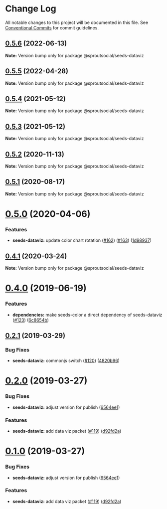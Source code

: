 # Change Log

All notable changes to this project will be documented in this file.
See [Conventional Commits](https://conventionalcommits.org) for commit guidelines.

## [0.5.6](https://github.com/sproutsocial/seeds-packets/compare/@sproutsocial/seeds-dataviz@0.5.5...@sproutsocial/seeds-dataviz@0.5.6) (2022-06-13)

**Note:** Version bump only for package @sproutsocial/seeds-dataviz





## [0.5.5](https://github.com/sproutsocial/seeds-packets/compare/@sproutsocial/seeds-dataviz@0.5.4...@sproutsocial/seeds-dataviz@0.5.5) (2022-04-28)

**Note:** Version bump only for package @sproutsocial/seeds-dataviz





## [0.5.4](https://github.com/sproutsocial/seeds-packets/compare/@sproutsocial/seeds-dataviz@0.5.3...@sproutsocial/seeds-dataviz@0.5.4) (2021-05-12)

**Note:** Version bump only for package @sproutsocial/seeds-dataviz





## [0.5.3](https://github.com/sproutsocial/seeds-packets/compare/@sproutsocial/seeds-dataviz@0.5.2...@sproutsocial/seeds-dataviz@0.5.3) (2021-05-12)

**Note:** Version bump only for package @sproutsocial/seeds-dataviz





## [0.5.2](https://github.com/sproutsocial/seeds-packets/compare/@sproutsocial/seeds-dataviz@0.5.1...@sproutsocial/seeds-dataviz@0.5.2) (2020-11-13)

**Note:** Version bump only for package @sproutsocial/seeds-dataviz





## [0.5.1](https://github.com/sproutsocial/seeds-packets/compare/@sproutsocial/seeds-dataviz@0.5.0...@sproutsocial/seeds-dataviz@0.5.1) (2020-08-17)

**Note:** Version bump only for package @sproutsocial/seeds-dataviz





# [0.5.0](https://github.com/sproutsocial/seeds-packets/compare/@sproutsocial/seeds-dataviz@0.4.1...@sproutsocial/seeds-dataviz@0.5.0) (2020-04-06)


### Features

* **seeds-dataviz:** update color chart rotation ([#162](https://github.com/sproutsocial/seeds-packets/issues/162)) ([#163](https://github.com/sproutsocial/seeds-packets/issues/163)) ([1d98937](https://github.com/sproutsocial/seeds-packets/commit/1d98937))





## [0.4.1](https://github.com/sproutsocial/seeds-packets/compare/@sproutsocial/seeds-dataviz@0.4.0...@sproutsocial/seeds-dataviz@0.4.1) (2020-03-24)

**Note:** Version bump only for package @sproutsocial/seeds-dataviz





# [0.4.0](https://github.com/sproutsocial/seeds/compare/@sproutsocial/seeds-dataviz@0.2.1...@sproutsocial/seeds-dataviz@0.4.0) (2019-06-19)


### Features

* **dependencies:** make seeds-color a direct dependency of seeds-dataviz ([#123](https://github.com/sproutsocial/seeds/issues/123)) ([6c8654b](https://github.com/sproutsocial/seeds/commit/6c8654b))





## [0.2.1](https://github.com/sproutsocial/seeds/compare/@sproutsocial/seeds-dataviz@0.2.0...@sproutsocial/seeds-dataviz@0.2.1) (2019-03-29)


### Bug Fixes

* **seeds-dataviz:** commonjs switch ([#120](https://github.com/sproutsocial/seeds/issues/120)) ([4820b96](https://github.com/sproutsocial/seeds/commit/4820b96))





# [0.2.0](https://github.com/sproutsocial/seeds/compare/@sproutsocial/seeds-dataviz@0.1.0...@sproutsocial/seeds-dataviz@0.2.0) (2019-03-27)


### Bug Fixes

* **seeds-dataviz:** adjust version for publish ([6564ee1](https://github.com/sproutsocial/seeds/commit/6564ee1))


### Features

* **seeds-dataviz:** add data viz packet ([#119](https://github.com/sproutsocial/seeds/issues/119)) ([d92fd2a](https://github.com/sproutsocial/seeds/commit/d92fd2a))





# [0.1.0](https://github.com/sproutsocial/seeds/compare/@sproutsocial/seeds-dataviz@0.1.0...@sproutsocial/seeds-dataviz@0.1.0) (2019-03-27)


### Bug Fixes

* **seeds-dataviz:** adjust version for publish ([6564ee1](https://github.com/sproutsocial/seeds/commit/6564ee1))


### Features

* **seeds-dataviz:** add data viz packet ([#119](https://github.com/sproutsocial/seeds/issues/119)) ([d92fd2a](https://github.com/sproutsocial/seeds/commit/d92fd2a))
